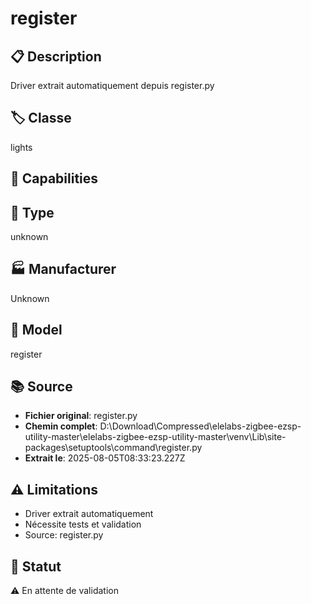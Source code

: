 # register

## 📋 Description
Driver extrait automatiquement depuis register.py

## 🏷️ Classe
lights

## 🔧 Capabilities


## 📡 Type
unknown

## 🏭 Manufacturer
Unknown

## 📱 Model
register

## 📚 Source
- **Fichier original**: register.py
- **Chemin complet**: D:\Download\Compressed\elelabs-zigbee-ezsp-utility-master\elelabs-zigbee-ezsp-utility-master\venv\Lib\site-packages\setuptools\command\register.py
- **Extrait le**: 2025-08-05T08:33:23.227Z

## ⚠️ Limitations
- Driver extrait automatiquement
- Nécessite tests et validation
- Source: register.py

## 🚀 Statut
⚠️ En attente de validation
